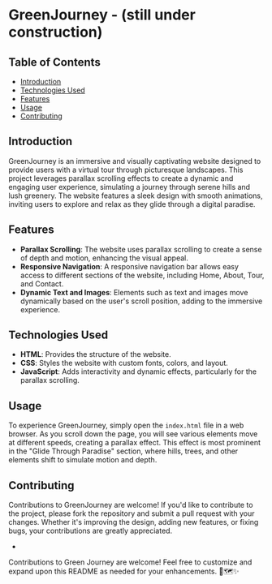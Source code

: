 # GreenJourney - (still under construction)

## Table of Contents
- [Introduction](#introduction)
- [Technologies Used](#technologies-used)
- [Features](#features)
- [Usage](#usage)
- [Contributing](#contributing)

## Introduction
GreenJourney is an immersive and visually captivating website designed to provide users with a virtual tour through picturesque landscapes. This project leverages parallax scrolling effects to create a dynamic and engaging user experience, simulating a journey through serene hills and lush greenery. The website features a sleek design with smooth animations, inviting users to explore and relax as they glide through a digital paradise.

## Features
- **Parallax Scrolling**: The website uses parallax scrolling to create a sense of depth and motion, enhancing the visual appeal.
- **Responsive Navigation**: A responsive navigation bar allows easy access to different sections of the website, including Home, About, Tour, and Contact.
- **Dynamic Text and Images**: Elements such as text and images move dynamically based on the user's scroll position, adding to the immersive experience.

## Technologies Used
- **HTML**: Provides the structure of the website.
- **CSS**: Styles the website with custom fonts, colors, and layout.
- **JavaScript**: Adds interactivity and dynamic effects, particularly for the parallax scrolling.

## Usage
To experience GreenJourney, simply open the `index.html` file in a web browser. As you scroll down the page, you will see various elements move at different speeds, creating a parallax effect. This effect is most prominent in the "Glide Through Paradise" section, where hills, trees, and other elements shift to simulate motion and depth.

## Contributing
Contributions to GreenJourney are welcome! If you'd like to contribute to the project, please fork the repository and submit a pull request with your changes. Whether it's improving the design, adding new features, or fixing bugs, your contributions are greatly appreciated.

-

Contributions to Green Journey are welcome! Feel free to customize and expand upon this README as needed for your enhancements. 🌿🗺️✨

